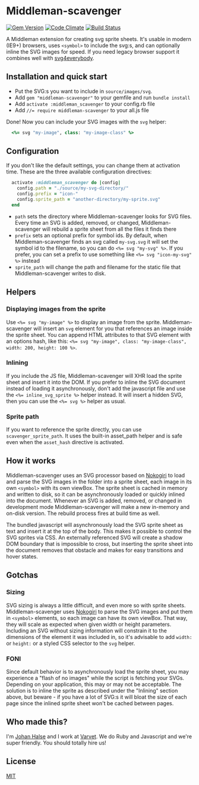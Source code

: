 # Middleman-scavenger

[![Gem Version](http://img.shields.io/gem/v/middleman-scavenger.svg)](https://rubygems.org/gems/middleman-scavenger) [![Code Climate](https://codeclimate.com/github/varvet/middleman-scavenger/badges/gpa.svg)](https://codeclimate.com/github/varvet/middleman-scavenger) [![Build Status](https://travis-ci.org/varvet/middleman-scavenger.svg?branch=master)](https://travis-ci.org/varvet/middleman-scavenger)

A Middleman extension for creating svg sprite sheets. It's usable in modern (IE9+) browsers, uses `<symbol>` to include the svg:s, and can optionally inline the SVG images for speed. If you need legacy browser support it combines well with [svg4everybody](https://github.com/jonathantneal/svg4everybody).


## Installation and quick start

- Put the SVG:s you want to include in `source/images/svg`.
- Add `gem "middleman-scavenger"` to your gemfile and run `bundle install`
- Add `activate :middleman_scavenger` to your config.rb file
- Add `//= require middleman-scavenger` to your all.js file

Done! Now you can include your SVG images with the `svg` helper:
```ruby
  <%= svg "my-image", class: "my-image-class" %>
```


## Configuration

If you don't like the default settings, you can change them at activation time. These are the three available configuration directives:

```ruby
  activate :middleman_scavenger do |config|
    config.path = "./source/my-svg-directory/"
    config.prefix = "icon-"
    config.sprite_path = "another-directory/my-sprite.svg"
  end
```

- `path` sets the directory where Middleman-scavenger looks for SVG files. Every time an SVG is added, removed, or changed, Middleman-scavenger will rebuild a sprite sheet from all the files it finds there
- `prefix` sets an optional prefix for symbol ids. By default, when Middleman-scavenger finds an svg called `my-svg.svg` it will set the symbol id to the filename, so you can do `<%= svg "my-svg" %>`. If you prefer, you can set a prefix to use something like `<%= svg "icon-my-svg" %>` instead
- `sprite_path` will change the path and filename for the static file that Middleman-scavenger writes to disk.

## Helpers

### Displaying images from the sprite

Use `<%= svg "my-image" %>` to display an image from the sprite. Middleman-scavenger will insert an `svg` element for you that references an image inside the sprite sheet. You can append HTML attributes to that SVG element with an options hash, like this: `<%= svg "my-image", class: "my-image-class", width: 200, height: 100 %>`.

### Inlining

If you include the JS file, Middleman-scavenger will XHR load the sprite sheet and insert it into the DOM. If you prefer to inline the SVG document instead of loading it asynchronously, don't add the javascript file and use the `<%= inline_svg_sprite %>` helper instead. It will insert a hidden SVG, then you can use the `<%= svg %>` helper as usual.


### Sprite path

If you want to reference the sprite directly, you can use `scavenger_sprite_path`. It uses the built-in asset_path helper and is safe even when the `asset_hash` directive is activated.


## How it works

Middleman-scavenger uses an SVG processor based on [Nokogiri](http://www.nokogiri.org) to load and parse the SVG images in the folder into a sprite sheet, each image in its own `<symbol>` with its own viewBox. The sprite sheet is cached in memory and written to disk, so it can be asynchronously loaded or quickly inlined into the document. Whenever an SVG is added, removed, or changed in development mode Middleman-scavenger will make a new in-memory and on-disk version. The rebuild process fires at build time as well.

The bundled javascript will asynchronously load the SVG sprite sheet as text and insert it at the top of the body. This makes it possible to control the SVG sprites via CSS. An externally referenced SVG will create a shadow DOM boundary that is impossible to cross, but inserting the sprite sheet into the document removes that obstacle and makes for easy transitions and hover states.


## Gotchas

### Sizing

SVG sizing is always a little difficult, and even more so with sprite sheets. Middleman-scavenger uses [Nokogiri](http://www.nokogiri.org) to parse the SVG images and put them in `<symbol>` elements, so each image can have its own viewBox. That way, they will scale as expected when given width or height parameters. Including an SVG without sizing information will constrain it to the dimensions of the element it was included in, so it's advisable to add `width:` or `height:` or a styled CSS selector to the `svg` helper.


### FONI

Since default behavior is to asynchronously load the sprite sheet, you may experience a "flash of no images" while the script is fetching your SVGs. Depending on your application, this may or may not be acceptable. The solution is to inline the sprite as described under the "Inlining" section above, but beware - if you have a lot of SVG:s it will bloat the size of each page since the inlined sprite sheet won't be cached between pages.


## Who made this?

I'm [Johan Halse](https://www.twitter.com/hejsna) and I work at [Varvet](https://www.varvet.se). We do Ruby and Javascript and we're super friendly. You should totally hire us!

## License
[MIT](http://johanhalse.mit-license.org)
